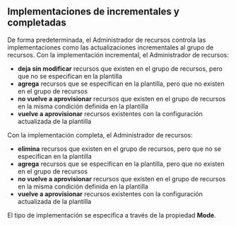 ## Implementaciones de incrementales y completadas
De forma predeterminada, el Administrador de recursos controla las implementaciones como las actualizaciones incrementales al grupo de recursos. Con la implementación incremental, el Administrador de recursos:

* **deja sin modificar** recursos que existen en el grupo de recursos, pero que no se especifican en la plantilla
* **agrega** recursos que se especifican en la plantilla, pero que no existen en el grupo de recursos
* **no vuelve a aprovisionar** recursos que existen en el grupo de recursos en la misma condición definida en la plantilla
* **vuelve a aprovisionar** recursos existentes con la configuración actualizada de la plantilla

Con la implementación completa, el Administrador de recursos:

* **elimina** recursos que existen en el grupo de recursos, pero que no se especifican en la plantilla
* **agrega** recursos que se especifican en la plantilla, pero que no existen en el grupo de recursos
* **no vuelve a aprovisionar** recursos que existen en el grupo de recursos en la misma condición definida en la plantilla
* **vuelve a aprovisionar** recursos existentes con la configuración actualizada de la plantilla

El tipo de implementación se especifica a través de la propiedad **Mode**.

<!---HONumber=AcomDC_0713_2016-->